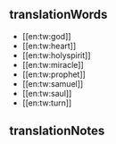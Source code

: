 ## translationWords

* [[en:tw:god]]
* [[en:tw:heart]]
* [[en:tw:holyspirit]]
* [[en:tw:miracle]]
* [[en:tw:prophet]]
* [[en:tw:samuel]]
* [[en:tw:saul]]
* [[en:tw:turn]]

## translationNotes


